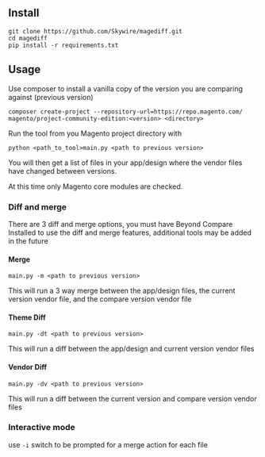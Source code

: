 ## Install

```
git clone https://github.com/Skywire/magediff.git
cd magediff
pip install -r requirements.txt
```

## Usage

Use composer to install a vanilla copy of the version you are comparing against (previous version)

`composer create-project --repository-url=https://repo.magento.com/ magento/project-community-edition:<version> <directory>`

Run the tool from you Magento project directory with

```
python <path_to_tool>main.py <path to previous version>
```

You will then get a list of files in your app/design where the vendor files have changed between versions.

At this time only Magento core modules are checked.

### Diff and merge

There are 3 diff and merge options, you must have Beyond Compare Installed to use the diff and merge features, additional tools may be added in the future

#### Merge

`main.py -m <path to previous version>`

This will run a 3 way merge between the app/design files, the current version vendor file, and the compare version vendor file

#### Theme Diff

`main.py -dt <path to previous version>`

This will run a diff between the app/design and current version vendor files

#### Vendor Diff

`main.py -dv <path to previous version>`

This will run a diff between the current version and compare version vendor files

### Interactive mode

use `-i` switch to be prompted for a merge action for each file